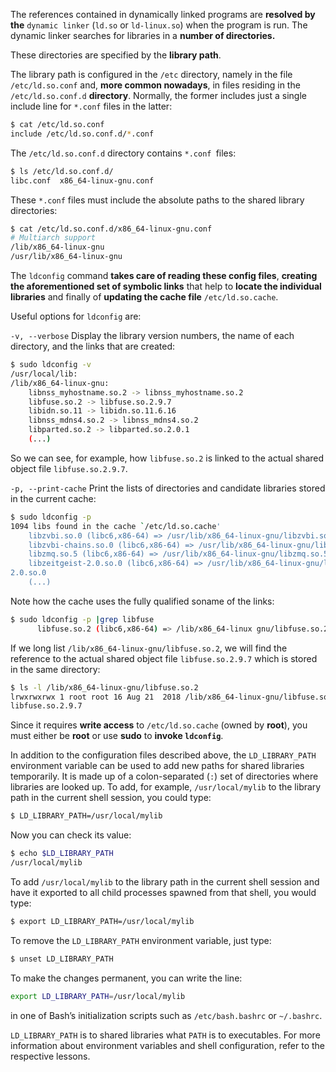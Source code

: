 
The references contained in dynamically linked programs are **resolved by the** `dynamic linker` (`ld.so` or `ld-linux.so`) when the program is run. The dynamic linker searches for libraries in a **number of directories.** 

These directories are specified by the **library path**. 

The library path is configured in the `/etc` directory, namely in the file `/etc/ld.so.conf` and, **more common nowadays**, in files residing in the `/etc/ld.so.conf.d` **directory**. Normally, the former includes just a single include line for `*.conf` files in the latter:

```Bash
$ cat /etc/ld.so.conf
include /etc/ld.so.conf.d/*.conf
```

The `/etc/ld.so.conf.d` directory contains `*.conf `files:

```Bash
$ ls /etc/ld.so.conf.d/
libc.conf  x86_64-linux-gnu.conf
```


These `*.conf` files must include the absolute paths to the shared library directories:

```Bash
$ cat /etc/ld.so.conf.d/x86_64-linux-gnu.conf
# Multiarch support
/lib/x86_64-linux-gnu
/usr/lib/x86_64-linux-gnu
```

The `ldconfig` command **takes care of reading these config files**, **creating the aforementioned set of symbolic links** that help to **locate the individual libraries** and finally of **updating the cache file**
`/etc/ld.so.cache`.

Useful options for `ldconfig` are:

`-v, --verbose`
	Display the library version numbers, the name of each directory, and the links that are created:

```Bash
$ sudo ldconfig -v
/usr/local/lib:
/lib/x86_64-linux-gnu:
    libnss_myhostname.so.2 -> libnss_myhostname.so.2
    libfuse.so.2 -> libfuse.so.2.9.7
    libidn.so.11 -> libidn.so.11.6.16
    libnss_mdns4.so.2 -> libnss_mdns4.so.2
    libparted.so.2 -> libparted.so.2.0.1
    (...)
```

So we can see, for example, how `libfuse.so.2` is linked to the actual shared object file
`libfuse.so.2.9.7`.

`-p, --print-cache`
	Print the lists of directories and candidate libraries stored in the current cache:
	
```Bash
$ sudo ldconfig -p
1094 libs found in the cache `/etc/ld.so.cache'
    libzvbi.so.0 (libc6,x86-64) => /usr/lib/x86_64-linux-gnu/libzvbi.so.0
    libzvbi-chains.so.0 (libc6,x86-64) => /usr/lib/x86_64-linux-gnu/libzvbi-chains.so.0
    libzmq.so.5 (libc6,x86-64) => /usr/lib/x86_64-linux-gnu/libzmq.so.5
    libzeitgeist-2.0.so.0 (libc6,x86-64) => /usr/lib/x86_64-linux-gnu/libzeitgeist-
2.0.so.0
    (...)
```

Note how the cache uses the fully qualified soname of the links:

```Bash
$ sudo ldconfig -p |grep libfuse
      libfuse.so.2 (libc6,x86-64) => /lib/x86_64-linux gnu/libfuse.so.2
```


If we long list `/lib/x86_64-linux-gnu/libfuse.so.2`, we will find the reference to the actual shared object file `libfuse.so.2.9.7` which is stored in the same directory:


```Bash
$ ls -l /lib/x86_64-linux-gnu/libfuse.so.2
lrwxrwxrwx 1 root root 16 Aug 21  2018 /lib/x86_64-linux-gnu/libfuse.so.2 ->
libfuse.so.2.9.7
```

Since it requires **write access** to `/etc/ld.so.cache` (owned by **root**), you must either be **root** or use **sudo** to **invoke `ldconfig`**.

In addition to the configuration files described above, the `LD_LIBRARY_PATH` environment variable can be used to add new paths for shared libraries temporarily. It is made up of a colon-separated (`:`) set of directories where libraries are looked up. To add, for example, `/usr/local/mylib` to the library path in the current shell session, you could type:

```Bash
$ LD_LIBRARY_PATH=/usr/local/mylib
```

Now you can check its value:

```Bash
$ echo $LD_LIBRARY_PATH
/usr/local/mylib
```

To add `/usr/local/mylib` to the library path in the current shell session and have it exported to all child processes spawned from that shell, you would type:

```Bash
$ export LD_LIBRARY_PATH=/usr/local/mylib
```

To remove the `LD_LIBRARY_PATH` environment variable, just type:

```Bash
$ unset LD_LIBRARY_PATH
```

To make the changes permanent, you can write the line:
```Bash
export LD_LIBRARY_PATH=/usr/local/mylib
```

in one of Bash’s initialization scripts such as `/etc/bash.bashrc` or `~/.bashrc`.

`LD_LIBRARY_PATH` is to shared libraries what `PATH` is to executables. For more information about environment variables and shell configuration, refer to the respective lessons.


